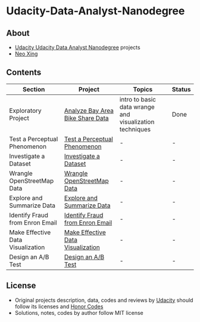 # Udacity-Data-Analyst-Nanodegree

## About
- [Udacity Udacity Data Analyst Nanodegree](https://www.udacity.com/course/machine-learning-engineer-nanodegree--nd002) projects
- [Neo Xing](https://github.com/NeoXing)

## Contents
Section | Project | Topics | Status
--- | --- | --- | ---
Exploratory Project | [Analyze Bay Area Bike Share Data](./projects/bike_sharing) | intro to basic data wrange and visualization techniques | Done
Test a Perceptual Phenomenon | [Test a Perceptual Phenomenon](./projects/stroop_test) | - | -
Investigate a Dataset | [Investigate a Dataset](./projects/investigate_dataset) | - | -
Wrangle OpenStreetMap Data | [Wrangle OpenStreetMap Data](./projects/wrangle_data) | - | -
Explore and Summarize Data | [Explore and Summarize Data](./projects/explore_data) | - | -
Identify Fraud from Enron Email | [Identify Fraud from Enron Email](./projects/investigate_dataset) | - | -
Make Effective Data Visualization | [Make Effective Data Visualization](./projects/data_viz) | - | - 
Design an A/B Test | [Design an A/B Test](./projects/ab_test) | - | -

## License
- Original projects description, data, codes and reviews by [Udacity](www.udacity.com) should follow its licenses and [Honor Codes](https://udacity.zendesk.com/hc/en-us/articles/210667103-What-is-the-Udacity-Honor-Code-)
- Solutions, notes, codes by author follow MIT license